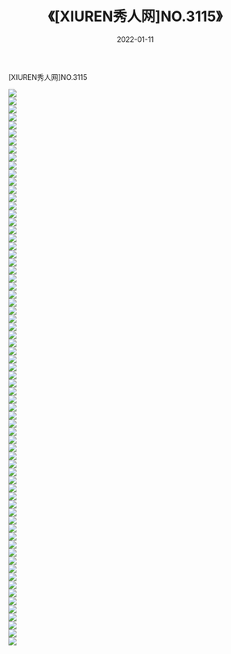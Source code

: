 ﻿---
layout: post
title:  《[XIUREN秀人网]NO.3115》
date:   2022-01-11
img: http://pic.660000.xyz/1:/秀人网/秀人网第04部分/[XIUREN秀人网]NO.3115/000.jpg
categories: [美女, 清纯, 唯美]
---

[XIUREN秀人网]NO.3115

 ![](http://pic.660000.xyz/1:/秀人网/秀人网第04部分/[XIUREN秀人网]NO.3115/001.jpg) <br>![](http://pic.660000.xyz/1:/秀人网/秀人网第04部分/[XIUREN秀人网]NO.3115/002.jpg) <br>![](http://pic.660000.xyz/1:/秀人网/秀人网第04部分/[XIUREN秀人网]NO.3115/003.jpg) <br>![](http://pic.660000.xyz/1:/秀人网/秀人网第04部分/[XIUREN秀人网]NO.3115/004.jpg) <br>![](http://pic.660000.xyz/1:/秀人网/秀人网第04部分/[XIUREN秀人网]NO.3115/005.jpg) <br>![](http://pic.660000.xyz/1:/秀人网/秀人网第04部分/[XIUREN秀人网]NO.3115/006.jpg) <br>![](http://pic.660000.xyz/1:/秀人网/秀人网第04部分/[XIUREN秀人网]NO.3115/007.jpg) <br>![](http://pic.660000.xyz/1:/秀人网/秀人网第04部分/[XIUREN秀人网]NO.3115/008.jpg) <br>![](http://pic.660000.xyz/1:/秀人网/秀人网第04部分/[XIUREN秀人网]NO.3115/009.jpg) <br>![](http://pic.660000.xyz/1:/秀人网/秀人网第04部分/[XIUREN秀人网]NO.3115/010.jpg) <br>![](http://pic.660000.xyz/1:/秀人网/秀人网第04部分/[XIUREN秀人网]NO.3115/011.jpg) <br>![](http://pic.660000.xyz/1:/秀人网/秀人网第04部分/[XIUREN秀人网]NO.3115/012.jpg) <br>![](http://pic.660000.xyz/1:/秀人网/秀人网第04部分/[XIUREN秀人网]NO.3115/013.jpg) <br>![](http://pic.660000.xyz/1:/秀人网/秀人网第04部分/[XIUREN秀人网]NO.3115/014.jpg) <br>![](http://pic.660000.xyz/1:/秀人网/秀人网第04部分/[XIUREN秀人网]NO.3115/015.jpg) <br>![](http://pic.660000.xyz/1:/秀人网/秀人网第04部分/[XIUREN秀人网]NO.3115/016.jpg) <br>![](http://pic.660000.xyz/1:/秀人网/秀人网第04部分/[XIUREN秀人网]NO.3115/017.jpg) <br>![](http://pic.660000.xyz/1:/秀人网/秀人网第04部分/[XIUREN秀人网]NO.3115/018.jpg) <br>![](http://pic.660000.xyz/1:/秀人网/秀人网第04部分/[XIUREN秀人网]NO.3115/019.jpg) <br>![](http://pic.660000.xyz/1:/秀人网/秀人网第04部分/[XIUREN秀人网]NO.3115/020.jpg) <br>![](http://pic.660000.xyz/1:/秀人网/秀人网第04部分/[XIUREN秀人网]NO.3115/021.jpg) <br>![](http://pic.660000.xyz/1:/秀人网/秀人网第04部分/[XIUREN秀人网]NO.3115/022.jpg) <br>![](http://pic.660000.xyz/1:/秀人网/秀人网第04部分/[XIUREN秀人网]NO.3115/023.jpg) <br>![](http://pic.660000.xyz/1:/秀人网/秀人网第04部分/[XIUREN秀人网]NO.3115/024.jpg) <br>![](http://pic.660000.xyz/1:/秀人网/秀人网第04部分/[XIUREN秀人网]NO.3115/025.jpg) <br>![](http://pic.660000.xyz/1:/秀人网/秀人网第04部分/[XIUREN秀人网]NO.3115/026.jpg) <br>![](http://pic.660000.xyz/1:/秀人网/秀人网第04部分/[XIUREN秀人网]NO.3115/027.jpg) <br>![](http://pic.660000.xyz/1:/秀人网/秀人网第04部分/[XIUREN秀人网]NO.3115/028.jpg) <br>![](http://pic.660000.xyz/1:/秀人网/秀人网第04部分/[XIUREN秀人网]NO.3115/029.jpg) <br>![](http://pic.660000.xyz/1:/秀人网/秀人网第04部分/[XIUREN秀人网]NO.3115/030.jpg) <br>![](http://pic.660000.xyz/1:/秀人网/秀人网第04部分/[XIUREN秀人网]NO.3115/031.jpg) <br>![](http://pic.660000.xyz/1:/秀人网/秀人网第04部分/[XIUREN秀人网]NO.3115/032.jpg) <br>![](http://pic.660000.xyz/1:/秀人网/秀人网第04部分/[XIUREN秀人网]NO.3115/033.jpg) <br>![](http://pic.660000.xyz/1:/秀人网/秀人网第04部分/[XIUREN秀人网]NO.3115/034.jpg) <br>![](http://pic.660000.xyz/1:/秀人网/秀人网第04部分/[XIUREN秀人网]NO.3115/035.jpg) <br>![](http://pic.660000.xyz/1:/秀人网/秀人网第04部分/[XIUREN秀人网]NO.3115/036.jpg) <br>![](http://pic.660000.xyz/1:/秀人网/秀人网第04部分/[XIUREN秀人网]NO.3115/037.jpg) <br>![](http://pic.660000.xyz/1:/秀人网/秀人网第04部分/[XIUREN秀人网]NO.3115/038.jpg) <br>![](http://pic.660000.xyz/1:/秀人网/秀人网第04部分/[XIUREN秀人网]NO.3115/039.jpg) <br>![](http://pic.660000.xyz/1:/秀人网/秀人网第04部分/[XIUREN秀人网]NO.3115/040.jpg) <br>![](http://pic.660000.xyz/1:/秀人网/秀人网第04部分/[XIUREN秀人网]NO.3115/041.jpg) <br>![](http://pic.660000.xyz/1:/秀人网/秀人网第04部分/[XIUREN秀人网]NO.3115/042.jpg) <br>![](http://pic.660000.xyz/1:/秀人网/秀人网第04部分/[XIUREN秀人网]NO.3115/043.jpg) <br>![](http://pic.660000.xyz/1:/秀人网/秀人网第04部分/[XIUREN秀人网]NO.3115/044.jpg) <br>![](http://pic.660000.xyz/1:/秀人网/秀人网第04部分/[XIUREN秀人网]NO.3115/045.jpg) <br>![](http://pic.660000.xyz/1:/秀人网/秀人网第04部分/[XIUREN秀人网]NO.3115/046.jpg) <br>![](http://pic.660000.xyz/1:/秀人网/秀人网第04部分/[XIUREN秀人网]NO.3115/047.jpg) <br>![](http://pic.660000.xyz/1:/秀人网/秀人网第04部分/[XIUREN秀人网]NO.3115/048.jpg) <br>![](http://pic.660000.xyz/1:/秀人网/秀人网第04部分/[XIUREN秀人网]NO.3115/049.jpg) <br>![](http://pic.660000.xyz/1:/秀人网/秀人网第04部分/[XIUREN秀人网]NO.3115/050.jpg) <br>![](http://pic.660000.xyz/1:/秀人网/秀人网第04部分/[XIUREN秀人网]NO.3115/051.jpg) <br>![](http://pic.660000.xyz/1:/秀人网/秀人网第04部分/[XIUREN秀人网]NO.3115/052.jpg) <br>![](http://pic.660000.xyz/1:/秀人网/秀人网第04部分/[XIUREN秀人网]NO.3115/053.jpg) <br>![](http://pic.660000.xyz/1:/秀人网/秀人网第04部分/[XIUREN秀人网]NO.3115/054.jpg) <br>![](http://pic.660000.xyz/1:/秀人网/秀人网第04部分/[XIUREN秀人网]NO.3115/055.jpg) <br>![](http://pic.660000.xyz/1:/秀人网/秀人网第04部分/[XIUREN秀人网]NO.3115/056.jpg) <br>![](http://pic.660000.xyz/1:/秀人网/秀人网第04部分/[XIUREN秀人网]NO.3115/057.jpg) <br>![](http://pic.660000.xyz/1:/秀人网/秀人网第04部分/[XIUREN秀人网]NO.3115/058.jpg) <br>![](http://pic.660000.xyz/1:/秀人网/秀人网第04部分/[XIUREN秀人网]NO.3115/059.jpg) <br>![](http://pic.660000.xyz/1:/秀人网/秀人网第04部分/[XIUREN秀人网]NO.3115/060.jpg) <br>![](http://pic.660000.xyz/1:/秀人网/秀人网第04部分/[XIUREN秀人网]NO.3115/061.jpg) <br>![](http://pic.660000.xyz/1:/秀人网/秀人网第04部分/[XIUREN秀人网]NO.3115/062.jpg) <br>![](http://pic.660000.xyz/1:/秀人网/秀人网第04部分/[XIUREN秀人网]NO.3115/063.jpg) <br>![](http://pic.660000.xyz/1:/秀人网/秀人网第04部分/[XIUREN秀人网]NO.3115/064.jpg) <br>![](http://pic.660000.xyz/1:/秀人网/秀人网第04部分/[XIUREN秀人网]NO.3115/065.jpg) <br>![](http://pic.660000.xyz/1:/秀人网/秀人网第04部分/[XIUREN秀人网]NO.3115/066.jpg) <br>![](http://pic.660000.xyz/1:/秀人网/秀人网第04部分/[XIUREN秀人网]NO.3115/067.jpg) <br>![](http://pic.660000.xyz/1:/秀人网/秀人网第04部分/[XIUREN秀人网]NO.3115/068.jpg) <br>![](http://pic.660000.xyz/1:/秀人网/秀人网第04部分/[XIUREN秀人网]NO.3115/069.jpg) <br>